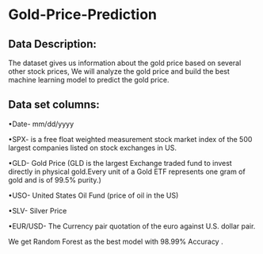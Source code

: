 # Gold-Price-Prediction

## Data Description:
The dataset gives us information about the gold price based on several other stock prices, We will analyze the gold price and build the best machine learning model to predict the gold price.

## Data set columns:
•Date- mm/dd/yyyy

•SPX- is a free float weighted measurement stock market index of the 500 largest companies listed on stock exchanges in US.

•GLD- Gold Price
(GLD is the largest Exchange traded fund to invest directly in physical gold.Every unit of a Gold ETF represents one gram of gold and is of 99.5% purity.)

•USO- United States Oil Fund (price of oil in the US)

•SLV- Silver Price

•EUR/USD- The Currency pair quotation of the euro against U.S. dollar pair.

We get Random Forest as the best model with 98.99% Accuracy .
